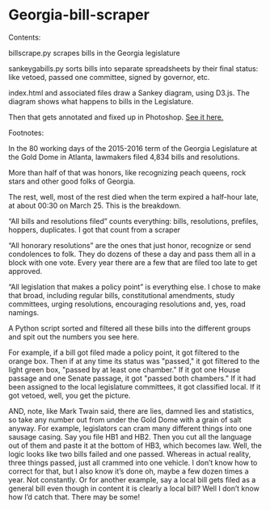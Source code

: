 # Georgia-bill-scraper

Contents: 

billscrape.py scrapes bills in the Georgia legislature

sankeygabills.py sorts bills into separate spreadsheets by their final status: like vetoed, passed one committee, signed by governor, etc.

index.html and associated files draw a Sankey diagram, using D3.js.
The diagram shows what happens to bills in the Legislature.

Then that gets annotated and fixed up in Photoshop. <a href="https://raw.githubusercontent.com/greencracker/Georgia-bill-scraper/master/sankey16_export.png" target="_blank">See it here.</a>
  
Footnotes:

In the 80 working days of the 2015-2016 term of the Georgia Legislature at the Gold Dome in Atlanta, lawmakers filed 4,834 bills and resolutions.

More than half of that was honors, like recognizing peach queens, rock stars and other good folks of Georgia.

The rest, well, most of the rest died when the term expired a half-hour late, at about 00:30 on March 25. This is the breakdown.

“All bills and resolutions filed” counts everything: bills, resolutions, prefiles, hoppers, duplicates. I got that count from a scraper

“All honorary resolutions” are the ones that just honor, recognize or send condolences to folk. They do dozens of these a day and pass them all in a block with one vote. Every year there are a few that are filed too late to get approved.

“All legislation that makes a policy point” is everything else. I chose to make that broad, including regular bills, constitutional amendments, study committees, urging resolutions, encouraging resolutions and, yes, road namings.

A Python script sorted and filtered all these bills into the different groups and spit out the numbers you see here.  

For example, if a bill got filed made a policy point, it got filtered to the orange box. Then if at any time its status was "passed," it got filtered to the light green box, "passed by at least one chamber." If it got one House passage and one Senate passage, it got "passed both chambers."  If it had been assigned to the local legislature committees, it got classified local. If it got vetoed, well, you get the picture.

AND, note, like Mark Twain said, there are lies, damned lies and statistics, so take any number out from under the Gold Dome with a grain of salt anyway. For example, legislators can cram many different things into one sausage casing. Say you file HB1 and HB2.  Then you cut all the language out of them and paste it at the bottom of HB3, which becomes law.  Well, the logic looks like two bills failed and one passed.  Whereas in actual reality, three things passed, just all crammed into one vehicle.  I don’t know how to correct for that, but I also know it’s done oh, maybe a few dozen times a year. Not constantly. Or for another example, say a local bill gets filed as a general bill even though in content it is clearly a local bill? Well I don’t know how I’d catch that.  There may be some!


